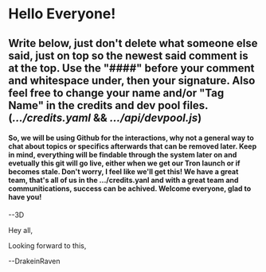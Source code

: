 # Hello Everyone!

## Write below, just don't delete what someone else said, just on top so the newest said comment is at the top. Use the "####" before your comment and whitespace under, then your signature. Also feel free to change your name and/or "Tag Name" in the credits and dev pool files. (<i>...<b>/credits.yaml</b></i> && <i>...<b>/api/devpool.js</b></i>) 

#### So, we will be using Github for the interactions, why not a general way to chat about topics or specifics afterwards that can be removed later. Keep in mind, everything will be findable through  the system later on and evetually this git will go live, either when we get our Tron launch or if becomes stale. Don't worry, I feel like we'll get this! We have a great team, that's all of us in the .../credits.yanl and with a great team and communitications, success can be achived. Welcome everyone, glad to have you!

--3D

Hey all,

Looking forward to this, 

--DrakeinRaven

